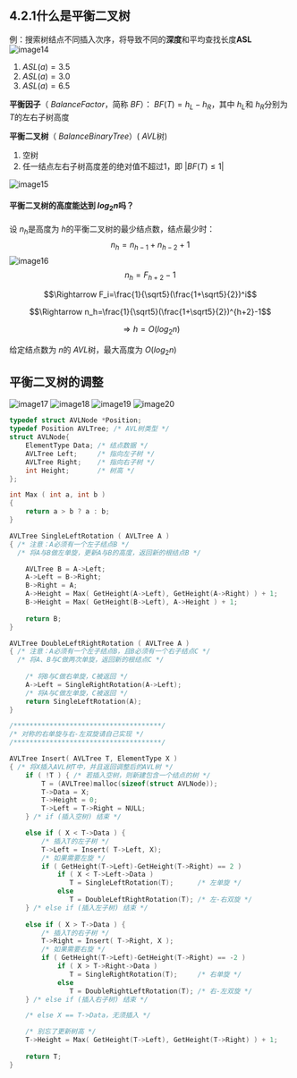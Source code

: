 ## 4.2.1什么是平衡二叉树
例：搜索树结点不同插入次序，将导致不同的**深度**和平均查找长度**ASL**
![image14](image/image14.png)
1. $ASL(a)=3.5$
2. $ASL(a)=3.0$
3. $ASL(a)=6.5$

**平衡因子**（ $Balance Factor$，简称 $BF$）： $BF(T)=h_L-h_R$，其中 $h_L$和 $h_R$分别为 $T$的左右子树高度

**平衡二叉树**（ $Balance Binary Tree$）( $AVL$树)
1. 空树
2. 任一结点左右子树高度差的绝对值不超过1，即 $|BF(T)\leq1|$

![image15](image/image15.png)
#### 平衡二叉树的高度能达到 $log_2n$吗？
设 $n_h$是高度为 $h$的平衡二叉树的最少结点数，结点最少时：
$$n_h=n_{h-1}+n_{h-2}+1$$
![image16](image/image16.png)
$$n_h=F_{h+2}-1$$

$$\Rightarrow F_i=\frac{1}{\sqrt5}(\frac{1+\sqrt5}{2})^i$$

$$\Rightarrow n_h=\frac{1}{\sqrt5}(\frac{1+\sqrt5}{2})^{h+2}-1$$

$$\Rightarrow h=O(log_2n)$$

给定结点数为 $n$的 $AVL$树，最大高度为  $O(log_2n)$
## 平衡二叉树的调整
![image17](image/image17.png)
![image18](image/image18.png)
![image19](image/image19.png)
![image20](image/image20.png)
```C
typedef struct AVLNode *Position;
typedef Position AVLTree; /* AVL树类型 */
struct AVLNode{
    ElementType Data; /* 结点数据 */
    AVLTree Left;     /* 指向左子树 */
    AVLTree Right;    /* 指向右子树 */
    int Height;       /* 树高 */
};

int Max ( int a, int b )
{
    return a > b ? a : b;
}

AVLTree SingleLeftRotation ( AVLTree A )
{ /* 注意：A必须有一个左子结点B */
  /* 将A与B做左单旋，更新A与B的高度，返回新的根结点B */     

    AVLTree B = A->Left;
    A->Left = B->Right;
    B->Right = A;
    A->Height = Max( GetHeight(A->Left), GetHeight(A->Right) ) + 1;
    B->Height = Max( GetHeight(B->Left), A->Height ) + 1;
 
    return B;
}

AVLTree DoubleLeftRightRotation ( AVLTree A )
{ /* 注意：A必须有一个左子结点B，且B必须有一个右子结点C */
  /* 将A、B与C做两次单旋，返回新的根结点C */
    
    /* 将B与C做右单旋，C被返回 */
    A->Left = SingleRightRotation(A->Left);
    /* 将A与C做左单旋，C被返回 */
    return SingleLeftRotation(A);
}

/*************************************/
/* 对称的右单旋与右-左双旋请自己实现 */
/*************************************/

AVLTree Insert( AVLTree T, ElementType X )
{ /* 将X插入AVL树T中，并且返回调整后的AVL树 */
    if ( !T ) { /* 若插入空树，则新建包含一个结点的树 */
        T = (AVLTree)malloc(sizeof(struct AVLNode));
        T->Data = X;
        T->Height = 0;
        T->Left = T->Right = NULL;
    } /* if (插入空树) 结束 */

    else if ( X < T->Data ) {
        /* 插入T的左子树 */
        T->Left = Insert( T->Left, X);
        /* 如果需要左旋 */
        if ( GetHeight(T->Left)-GetHeight(T->Right) == 2 )
            if ( X < T->Left->Data ) 
               T = SingleLeftRotation(T);      /* 左单旋 */
            else 
               T = DoubleLeftRightRotation(T); /* 左-右双旋 */
    } /* else if (插入左子树) 结束 */
    
    else if ( X > T->Data ) {
        /* 插入T的右子树 */
        T->Right = Insert( T->Right, X );
        /* 如果需要右旋 */
        if ( GetHeight(T->Left)-GetHeight(T->Right) == -2 )
            if ( X > T->Right->Data ) 
               T = SingleRightRotation(T);     /* 右单旋 */
            else 
               T = DoubleRightLeftRotation(T); /* 右-左双旋 */
    } /* else if (插入右子树) 结束 */

    /* else X == T->Data，无须插入 */

    /* 别忘了更新树高 */
    T->Height = Max( GetHeight(T->Left), GetHeight(T->Right) ) + 1;
    
    return T;
}
```

